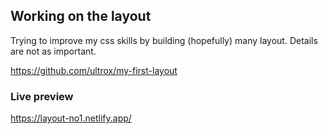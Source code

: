 ## Working on the layout
Trying to improve my css skills by building (hopefully) many layout. Details are not as important.

https://github.com/ultrox/my-first-layout


### Live preview
https://layout-no1.netlify.app/
